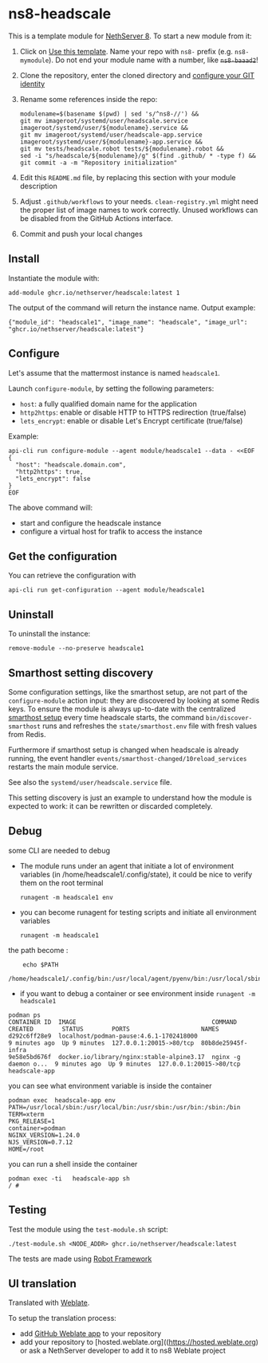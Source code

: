 # ns8-headscale

This is a template module for [NethServer 8](https://github.com/NethServer/ns8-core).
To start a new module from it:

1. Click on [Use this template](https://github.com/NethServer/ns8-headscale/generate).
   Name your repo with `ns8-` prefix (e.g. `ns8-mymodule`). 
   Do not end your module name with a number, like ~~`ns8-baaad2`~~!

1. Clone the repository, enter the cloned directory and
   [configure your GIT identity](https://git-scm.com/book/en/v2/Getting-Started-First-Time-Git-Setup#_your_identity)

1. Rename some references inside the repo:
   ```
   modulename=$(basename $(pwd) | sed 's/^ns8-//') &&
   git mv imageroot/systemd/user/headscale.service imageroot/systemd/user/${modulename}.service &&
   git mv imageroot/systemd/user/headscale-app.service imageroot/systemd/user/${modulename}-app.service && 
   git mv tests/headscale.robot tests/${modulename}.robot &&
   sed -i "s/headscale/${modulename}/g" $(find .github/ * -type f) &&
   git commit -a -m "Repository initialization"
   ```

1. Edit this `README.md` file, by replacing this section with your module
   description

1. Adjust `.github/workflows` to your needs. `clean-registry.yml` might
   need the proper list of image names to work correctly. Unused workflows
   can be disabled from the GitHub Actions interface.

1. Commit and push your local changes

## Install

Instantiate the module with:

    add-module ghcr.io/nethserver/headscale:latest 1

The output of the command will return the instance name.
Output example:

    {"module_id": "headscale1", "image_name": "headscale", "image_url": "ghcr.io/nethserver/headscale:latest"}

## Configure

Let's assume that the mattermost instance is named `headscale1`.

Launch `configure-module`, by setting the following parameters:
- `host`: a fully qualified domain name for the application
- `http2https`: enable or disable HTTP to HTTPS redirection (true/false)
- `lets_encrypt`: enable or disable Let's Encrypt certificate (true/false)


Example:

```
api-cli run configure-module --agent module/headscale1 --data - <<EOF
{
  "host": "headscale.domain.com",
  "http2https": true,
  "lets_encrypt": false
}
EOF
```

The above command will:
- start and configure the headscale instance
- configure a virtual host for trafik to access the instance

## Get the configuration
You can retrieve the configuration with

```
api-cli run get-configuration --agent module/headscale1
```

## Uninstall

To uninstall the instance:

    remove-module --no-preserve headscale1

## Smarthost setting discovery

Some configuration settings, like the smarthost setup, are not part of the
`configure-module` action input: they are discovered by looking at some
Redis keys.  To ensure the module is always up-to-date with the
centralized [smarthost
setup](https://nethserver.github.io/ns8-core/core/smarthost/) every time
headscale starts, the command `bin/discover-smarthost` runs and refreshes
the `state/smarthost.env` file with fresh values from Redis.

Furthermore if smarthost setup is changed when headscale is already
running, the event handler `events/smarthost-changed/10reload_services`
restarts the main module service.

See also the `systemd/user/headscale.service` file.

This setting discovery is just an example to understand how the module is
expected to work: it can be rewritten or discarded completely.

## Debug

some CLI are needed to debug

- The module runs under an agent that initiate a lot of environment variables (in /home/headscale1/.config/state), it could be nice to verify them
on the root terminal

    `runagent -m headscale1 env`

- you can become runagent for testing scripts and initiate all environment variables
  
    `runagent -m headscale1`

 the path become : 
```
    echo $PATH
    /home/headscale1/.config/bin:/usr/local/agent/pyenv/bin:/usr/local/sbin:/usr/local/bin:/usr/sbin:/usr/bin:/usr/
```

- if you want to debug a container or see environment inside
 `runagent -m headscale1`
 ```
podman ps
CONTAINER ID  IMAGE                                      COMMAND               CREATED        STATUS        PORTS                    NAMES
d292c6ff28e9  localhost/podman-pause:4.6.1-1702418000                          9 minutes ago  Up 9 minutes  127.0.0.1:20015->80/tcp  80b8de25945f-infra
9e58e5bd676f  docker.io/library/nginx:stable-alpine3.17  nginx -g daemon o...  9 minutes ago  Up 9 minutes  127.0.0.1:20015->80/tcp  headscale-app
```

you can see what environment variable is inside the container
```
podman exec  headscale-app env
PATH=/usr/local/sbin:/usr/local/bin:/usr/sbin:/usr/bin:/sbin:/bin
TERM=xterm
PKG_RELEASE=1
container=podman
NGINX_VERSION=1.24.0
NJS_VERSION=0.7.12
HOME=/root
```

you can run a shell inside the container

```
podman exec -ti   headscale-app sh
/ # 
```
## Testing

Test the module using the `test-module.sh` script:


    ./test-module.sh <NODE_ADDR> ghcr.io/nethserver/headscale:latest

The tests are made using [Robot Framework](https://robotframework.org/)

## UI translation

Translated with [Weblate](https://hosted.weblate.org/projects/ns8/).

To setup the translation process:

- add [GitHub Weblate app](https://docs.weblate.org/en/latest/admin/continuous.html#github-setup) to your repository
- add your repository to [hosted.weblate.org]((https://hosted.weblate.org) or ask a NethServer developer to add it to ns8 Weblate project
